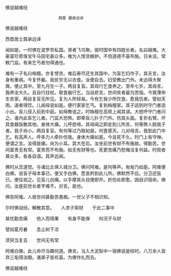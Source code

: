   佛说越难经  

                        　　西晋 聂承远译  

佛说越难经  

西晋居士聂承远译  

闻如是。一时佛在波罗奈私国。贤者飞鸟聚。彼时国中有四姓长者。名曰越难。大豪富珍奇珠宝牛马田宅甚众多。难为人悭贪嫉妒。不信道德不喜布施。日未没。常敕门监。有来乞丐者勿得通也。  

难有一子名曰栴檀。亦复悭贪。难后寿尽还生其国中。为盲乞妇作子。其夫言。汝身有重病。今复怀躯。我贫穷无以衣食。汝便自去。妇受教出门外。未远得大聚粪。便止其中。至九月生一子。两目复盲。其母行乞食养之。至年七岁。其母言。我养汝大久。且自行拄杖。取食器行乞。当自悲言。世间贫者最为苦恼。今我薄命生贫家。两目复盲无所见。复为人所轻易。今有乞我少所饮食。愈我饥者。譬如天雨。渴者得饮。儿闻母说如是。便行家家乞丐。复到栴檀家。其子适到时守门者适小出。盲儿径入前到中庭。如母教说之。时栴檀在高观上闻其语。大怒呼守门者问之。谁内此盲乞儿者。门监大恐怖。即牵盲儿扑于门外。伤其头面。复折右臂。坏其食器饭散其地。身体大痛。儿呼悲啼。其母闻之即走到儿所言。何等弊人娆我子者。我子尚小。两目复盲。有何等过乃取如是。何壹感天。儿对母言。我到此门中乞。有高声人。呼多力人牵扑伤我。身体大痛如是。今且死不久。时门上有守神。便谓之言。汝得是痛。尚为小耳。其大在后。汝坐前世有财不布施故。得勤苦。世间富贵无有常。富贵而不布施。如无有财等也。死更苦痛乃愁悔当复何益。时观者甚众多。各各自语。其声远闻。  

佛时从念道觉。与诸比丘俱入城分卫。佛问阿难。是何等声。匆匆乃如是。阿难便白佛。说盲子母本事已。便叉手白佛。愿哀矜到此儿所。佛默然不应。分卫还饭已。便往视之。见盲儿创痛。以手摩其头目便即开。折伤处即愈。因自识宿命。佛问。汝是前世长者字难不。对言。是也。  

佛告阿难。人居世间甚勤苦愚痴。一世父子不相识知。  

尔时佛说经。解散其意。　　人求子索财　　于此二事中  

甚忧勤苦痛　　他人而得果　　有身不能保　　何况子与财  

譬如夏月暑　　息止树下凉  

须臾当复去　　世间无有常  

阿难白佛。此儿命尽当趣何道。佛言。当入大泥梨中一宿佛说是经时。八万余人皆弃三垢得法眼。诸弟子皆欢喜。为佛作礼而去。  

佛说越难经  
